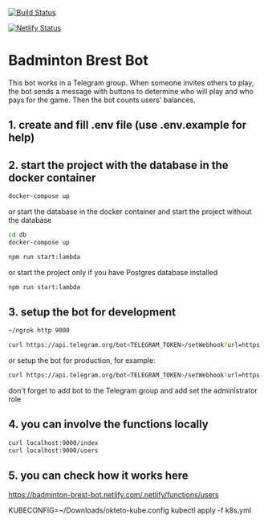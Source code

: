 [![Build Status](https://travis-ci.org/zinovik/badminton-brest-bot.svg?branch=master)](https://travis-ci.org/zinovik/badminton-brest-bot)

[![Netlify Status](https://api.netlify.com/api/v1/badges/b054f198-abad-43cb-8e9c-06251b61bb7d/deploy-status)](https://app.netlify.com/sites/badminton-brest-bot/deploys)

# Badminton Brest Bot

This bot works in a Telegram group. When someone invites others to play, the bot sends a message with buttons to determine who will play and who pays for the game. Then the bot counts users' balances.

## 1. create and fill .env file (use .env.example for help)

## 2. start the project with the database in the docker container

```bash
docker-compose up
```

or start the database in the docker container and start the project without the database

```bash
cd db
docker-compose up

npm run start:lambda
```

or start the project only if you have Postgres database installed

```bash
npm run start:lambda
```

## 3. setup the bot for development

```bash
~/ngrok http 9000

curl https://api.telegram.org/bot<TELEGRAM_TOKEN>/setWebhook?url=https://<NGROK ID>.ngrok.io/index?token=<TOKEN>
```

or setup the bot for production, for example:

```bash
curl https://api.telegram.org/bot<TELEGRAM_TOKEN>/setWebhook?url=https://badminton-brest-bot.netlify.com/.netlify/functions/index?token=<TOKEN>
```

don't forget to add bot to the Telegram group and add set the administrator role

## 4. you can involve the functions locally

```bash
curl localhost:9000/index
curl localhost:9000/users
```

## 5. you can check how it works here

https://badminton-brest-bot.netlify.com/.netlify/functions/users

KUBECONFIG=~/Downloads/okteto-kube.config kubectl apply -f k8s.yml
